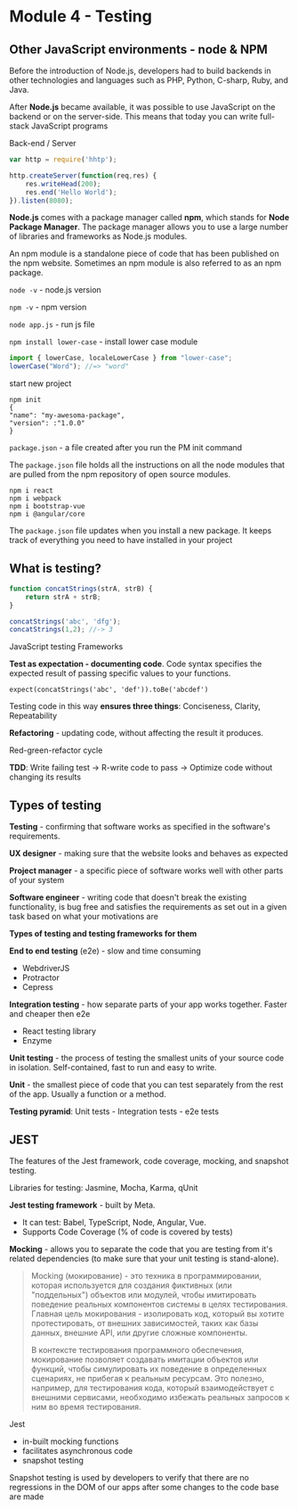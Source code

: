 # Module 4 - Testing

## Other JavaScript environments - node & NPM

Before the introduction of Node.js, developers had to build backends in other technologies and languages such as PHP, Python, C-sharp, Ruby, and Java. 

After **Node.js** became available, it was possible to use JavaScript on the backend or on the server-side. This means that today you can write full-stack JavaScript programs

Back-end / Server 

```js
var http = require('hhtp');

http.createServer(function(req,res) {
	res.writeHead(200);
	res.end('Hello World');
}).listen(8080);
```

**Node.js** comes with a package manager called **npm**, which stands for **Node Package Manager**. The package manager allows you to use a large number of libraries and frameworks as Node.js modules. 

An npm module is a standalone piece of code that has been published on the npm website. Sometimes an npm module is also referred to as an npm package.

`node -v` - node.js version

`npm -v` - npm version

`node app.js` - run js file 

`npm install lower-case` - install lower case module

```js
import { lowerCase, localeLowerCase } from "lower-case";
lowerCase("Word"); //=> "word"
```

start new project 

```
npm init
{
"name": "my-awesoma-package",
"version": :"1.0.0"
}
```

`package.json` - a file created after you run the PM init command

The `package.json` file holds all the instructions on all the node modules that are pulled from the npm repository of open source modules.

```
npm i react 
npm i webpack
npm i bootstrap-vue
npm i @angular/core
```

The `package.json` file updates when you install a new package. It keeps track of everything you need to have installed in your project

## What is testing?

```js
function concatStrings(strA, strB) {
    return strA + strB;
}

concatStrings('abc', 'dfg'); 
concatStrings(1,2); //-> 3
```

JavaScript testing Frameworks 

**Test as expectation - documenting code**. Code syntax specifies the expected result  of passing specific values to your functions. 

```
expect(concatStrings('abc', 'def')).toBe('abcdef')
```

Testing code in this way **ensures three things**: Conciseness, Clarity, Repeatability

**Refactoring** - updating code, without affecting the result it produces.

Red-green-refactor cycle

**TDD**: Write failing test -> R-write code to pass -> Optimize code without changing its results

## Types of testing

**Testing** - confirming that software works as specified in the software's requirements. 

**UX designer** - making sure that the website looks and behaves as expected

**Project manager** - a specific piece of software works well with other parts of your system

**Software engineer** - writing code that doesn't break the existing functionality, is bug free and satisfies the requirements as set out in a given task based on what your motivations are

**Types of testing and testing frameworks for them** 

**End to end testing** (e2e) - slow and time consuming

* WebdriverJS
* Protractor
* Cepress

**Integration testing** - how separate parts of your app works together. Faster and cheaper then e2e

* React testing library 
* Enzyme

**Unit testing** - the process of testing the smallest units of your source code in isolation. Self-contained, fast to run and easy to write. 

**Unit** - the smallest piece of code that you can test separately from the rest of the app. Usually a function or a method. 

**Testing pyramid**: Unit tests - Integration tests - e2e tests

## JEST

The features of the Jest framework, code coverage, mocking, and snapshot testing.

Libraries for testing: Jasmine, Mocha, Karma, qUnit

**Jest testing framework** - built by Meta. 

* It can test: Babel, TypeScript, Node, Angular, Vue. 
* Supports Code Coverage (% of code is covered by tests)

**Mocking** - allows you to separate the code that you are testing from it's related dependencies (to make sure that your unit testing is stand-alone). 

> Mocking (мокирование) - это техника в программировании, которая используется для создания фиктивных (или "поддельных") объектов или модулей, чтобы имитировать поведение реальных компонентов системы в целях тестирования. Главная цель мокирования - изолировать код, который вы хотите протестировать, от внешних зависимостей, таких как базы данных, внешние API, или другие сложные компоненты.
>
> В контексте тестирования программного обеспечения, мокирование позволяет создавать имитации объектов или функций, чтобы симулировать их поведение в определенных сценариях, не прибегая к реальным ресурсам. Это полезно, например, для тестирования кода, который взаимодействует с внешними сервисами, необходимо избежать реальных запросов к ним во время тестирования.

Jest 

* in-built mocking functions 
* facilitates asynchronous code 
* snapshot testing 

Snapshot testing is used by developers to verify that there are no regressions in the DOM of our apps after some changes to the code base are made